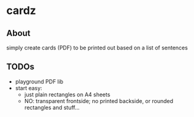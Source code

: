 # cardz

## About

simply create cards (PDF) to be printed out based on a list of sentences


## TODOs

* playground PDF lib
* start easy:
  - just plain rectangles on A4 sheets
  - NO: transparent frontside; no printed backside, or rounded rectangles and stuff...
